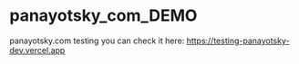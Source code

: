 # panayotsky_com_DEMO
 panayotsky.com testing
you can check it here:
https://testing-panayotsky-dev.vercel.app
